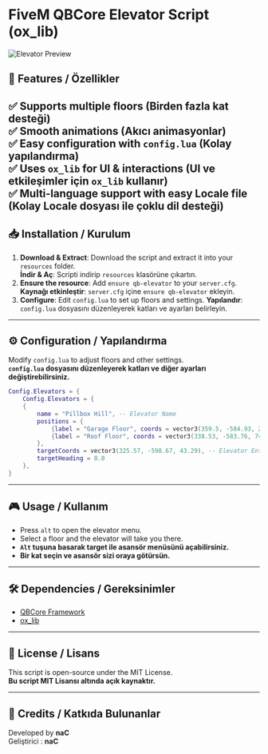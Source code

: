 # FiveM QBCore Elevator Script (ox_lib)

![Elevator Preview](https://i.imgur.com/7Amk50S.png)

## 📌 Features / Özellikler
✅ Supports multiple floors (Birden fazla kat desteği)  
✅ Smooth animations (Akıcı animasyonlar)  
✅ Easy configuration with `config.lua` (Kolay yapılandırma)  
✅ Uses `ox_lib` for UI & interactions (UI ve etkileşimler için `ox_lib` kullanır)  
✅ Multi-language support with easy Locale file (Kolay Locale dosyası ile çoklu dil desteği)
---

## 📥 Installation / Kurulum

1. **Download & Extract**: Download the script and extract it into your `resources` folder.  
   **İndir & Aç**: Scripti indirip `resources` klasörüne çıkartın.
2. **Ensure the resource**: Add `ensure qb-elevator` to your `server.cfg`.
   **Kaynağı etkinleştir**: `server.cfg` içine `ensure qb-elevator` ekleyin.
3. **Configure**: Edit `config.lua` to set up floors and settings.
   **Yapılandır**: `config.lua` dosyasını düzenleyerek katları ve ayarları belirleyin.

---

## ⚙️ Configuration / Yapılandırma
Modify `config.lua` to adjust floors and other settings.  
**`config.lua` dosyasını düzenleyerek katları ve diğer ayarları değiştirebilirsiniz.**

```lua
Config.Elevators = {
    Config.Elevators = {
    {
        name = "Pillbox Hill", -- Elevator Name
        positions = {
            {label = "Garage Floor", coords = vector3(359.5, -584.93, 28.82)}, -- Floor Coords
            {label = "Roof Floor", coords = vector3(338.53, -583.76, 74.17)}, -- Floor Coords
        },
        targetCoords = vector3(325.57, -598.67, 43.29), -- Elevator Entrance
        targetHeading = 0.0 
    },
}
```

---

## 🎮 Usage / Kullanım
- Press `alt` to open the elevator menu.
- Select a floor and the elevator will take you there.
- **`Alt` tuşuna basarak target ile asansör menüsünü açabilirsiniz.**
- **Bir kat seçin ve asansör sizi oraya götürsün.**

---

## 🛠️ Dependencies / Gereksinimler
- [QBCore Framework](https://github.com/qbcore-framework/qb-core)
- [ox_lib](https://github.com/overextended/ox_lib)

---

## 📜 License / Lisans
This script is open-source under the MIT License.  
**Bu script MIT Lisansı altında açık kaynaktır.**

---

## 📝 Credits / Katkıda Bulunanlar
Developed by **naC**  
Geliştirici : **naC**
